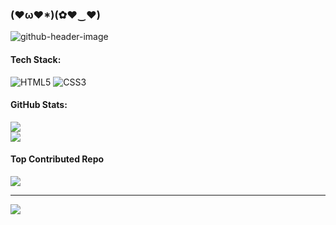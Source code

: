 ### (♥ω♥*)(✿♥‿♥)

![github-header-image](https://media0.giphy.com/media/v1.Y2lkPTc5MGI3NjExamxuamRlMzVkMGZocGpqcHVzMDFpem91aDhld3djMzVsdWVqNml2dCZlcD12MV9pbnRlcm5hbF9naWZfYnlfaWQmY3Q9Zw/nzCDqg3pNqg7K/giphy.gif)

#### Tech Stack:
![HTML5](https://img.shields.io/badge/html5-%23E34F26.svg?style=flat&logo=html5&logoColor=white) ![CSS3](https://img.shields.io/badge/css3-%231572B6.svg?style=flat&logo=css3&logoColor=white)
####  GitHub Stats:
![](https://github-readme-stats.vercel.app/api?username=pashya166&theme=dark&hide_border=true&include_all_commits=false&count_private=false)<br/>
![](https://github-readme-stats.vercel.app/api/top-langs/?username=pashya166&theme=dark&hide_border=true&include_all_commits=false&count_private=false&layout=compact)

####  Top Contributed Repo
![](https://github-contributor-stats.vercel.app/api?username=pashya166&limit=5&theme=tokyonight&combine_all_yearly_contributions=true)

---
[![](https://visitcount.itsvg.in/api?id=pashya166&icon=2&color=1)](https://visitcount.itsvg.in)


